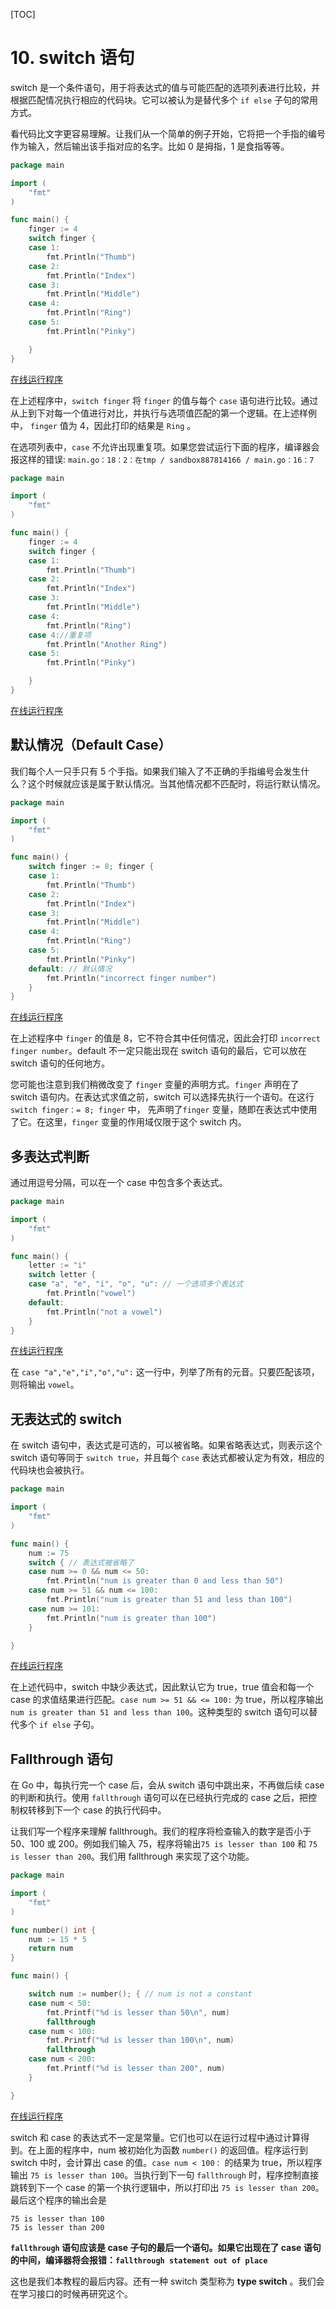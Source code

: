 [TOC]
# 10. switch 语句

switch 是一个条件语句，用于将表达式的值与可能匹配的选项列表进行比较，并根据匹配情况执行相应的代码块。它可以被认为是替代多个 `if else` 子句的常用方式。

看代码比文字更容易理解。让我们从一个简单的例子开始，它将把一个手指的编号作为输入，然后输出该手指对应的名字。比如 0 是拇指，1 是食指等等。

```go
package main

import (
    "fmt"
)

func main() {
    finger := 4
    switch finger {
    case 1:
        fmt.Println("Thumb")
    case 2:
        fmt.Println("Index")
    case 3:
        fmt.Println("Middle")
    case 4:
        fmt.Println("Ring")
    case 5:
        fmt.Println("Pinky")

    }
}

```

[在线运行程序](https://play.golang.org/p/q4kjm2kpVe)

在上述程序中，`switch finger` 将 `finger` 的值与每个 `case` 语句进行比较。通过从上到下对每一个值进行对比，并执行与选项值匹配的第一个逻辑。在上述样例中， `finger` 值为 4，因此打印的结果是 `Ring` 。

在选项列表中，`case` 不允许出现重复项。如果您尝试运行下面的程序，编译器会报这样的错误: `main.go：18：2：在tmp / sandbox887814166 / main.go：16：7`

```go
package main

import (
    "fmt"
)

func main() {
    finger := 4
    switch finger {
    case 1:
        fmt.Println("Thumb")
    case 2:
        fmt.Println("Index")
    case 3:
        fmt.Println("Middle")
    case 4:
        fmt.Println("Ring")
    case 4://重复项
        fmt.Println("Another Ring")
    case 5:
        fmt.Println("Pinky")

    }
}

```

[在线运行程序](https://play.golang.org/p/SfXdChWdoN)

## 默认情况（Default Case）

我们每个人一只手只有 5 个手指。如果我们输入了不正确的手指编号会发生什么？这个时候就应该是属于默认情况。当其他情况都不匹配时，将运行默认情况。

```go
package main

import (
    "fmt"
)

func main() {
    switch finger := 8; finger {
    case 1:
        fmt.Println("Thumb")
    case 2:
        fmt.Println("Index")
    case 3:
        fmt.Println("Middle")
    case 4:
        fmt.Println("Ring")
    case 5:
        fmt.Println("Pinky")
    default: // 默认情况
        fmt.Println("incorrect finger number")
    }
}

```

[在线运行程序](https://play.golang.org/p/Fq7U7SkHe1)

在上述程序中 `finger` 的值是 8，它不符合其中任何情况，因此会打印 `incorrect finger number`。default 不一定只能出现在 switch 语句的最后，它可以放在 switch 语句的任何地方。

您可能也注意到我们稍微改变了 `finger` 变量的声明方式。`finger` 声明在了 switch 语句内。在表达式求值之前，switch 可以选择先执行一个语句。在这行 `switch finger：= 8; finger` 中， 先声明了`finger` 变量，随即在表达式中使用了它。在这里，`finger` 变量的作用域仅限于这个 switch 内。

## 多表达式判断

通过用逗号分隔，可以在一个 case 中包含多个表达式。

```go
package main

import (
    "fmt"
)

func main() {
    letter := "i"
    switch letter {
    case "a", "e", "i", "o", "u": // 一个选项多个表达式
        fmt.Println("vowel")
    default:
        fmt.Println("not a vowel")
    }
}

```

[在线运行程序](https://play.golang.org/p/Zs9Ek5SInh)

在 `case "a","e","i","o","u":` 这一行中，列举了所有的元音。只要匹配该项，则将输出 `vowel`。

## 无表达式的 switch

在 switch 语句中，表达式是可选的，可以被省略。如果省略表达式，则表示这个 switch 语句等同于 `switch true`，并且每个 `case` 表达式都被认定为有效，相应的代码块也会被执行。

```go
package main

import (
    "fmt"
)

func main() {
    num := 75
    switch { // 表达式被省略了
    case num >= 0 && num <= 50:
        fmt.Println("num is greater than 0 and less than 50")
    case num >= 51 && num <= 100:
        fmt.Println("num is greater than 51 and less than 100")
    case num >= 101:
        fmt.Println("num is greater than 100")
    }

}

```

[在线运行程序](https://play.golang.org/p/mMJ8EryKbN)

在上述代码中，switch 中缺少表达式，因此默认它为 true，true 值会和每一个 case 的求值结果进行匹配。`case num >= 51 && <= 100:` 为 true，所以程序输出 `num is greater than 51 and less than 100`。这种类型的 switch 语句可以替代多个 `if else` 子句。

## Fallthrough 语句

在 Go 中，每执行完一个 case 后，会从 switch 语句中跳出来，不再做后续 case 的判断和执行。使用 `fallthrough` 语句可以在已经执行完成的 case 之后，把控制权转移到下一个 case 的执行代码中。

让我们写一个程序来理解 fallthrough。我们的程序将检查输入的数字是否小于 50、100 或 200。例如我们输入 75，程序将输出`75 is lesser than 100` 和 `75 is lesser than 200`。我们用 fallthrough 来实现了这个功能。

```go
package main

import (
    "fmt"
)

func number() int {
    num := 15 * 5 
    return num
}

func main() {

    switch num := number(); { // num is not a constant
    case num < 50:
        fmt.Printf("%d is lesser than 50\n", num)
        fallthrough
    case num < 100:
        fmt.Printf("%d is lesser than 100\n", num)
        fallthrough
    case num < 200:
        fmt.Printf("%d is lesser than 200", num)
    }

}

```

[在线运行程序](https://play.golang.org/p/svGJAiswQj)

switch 和 case 的表达式不一定是常量。它们也可以在运行过程中通过计算得到。在上面的程序中，num 被初始化为函数 `number()` 的返回值。程序运行到 switch 中时，会计算出 case 的值。`case num < 100：` 的结果为 true，所以程序输出 `75 is lesser than 100`。当执行到下一句 `fallthrough` 时，程序控制直接跳转到下一个 case 的第一个执行逻辑中，所以打印出 `75 is lesser than 200`。最后这个程序的输出会是

```
75 is lesser than 100  
75 is lesser than 200

```

**`fallthrough` 语句应该是 case 子句的最后一个语句。如果它出现在了 case 语句的中间，编译器将会报错：`fallthrough statement out of place`**

这也是我们本教程的最后内容。还有一种 switch 类型称为 **type switch** 。我们会在学习接口的时候再研究这个。